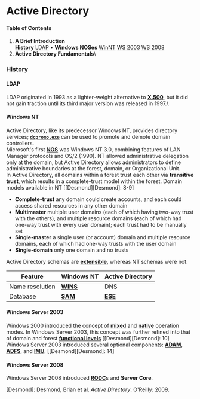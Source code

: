 # Active Directory

#### Table of Contents
1. **A Brief Introduction**\
[**History**](#history) [LDAP](#ldap) &bull; **Windows NOSes** [WinNT](#windows-nt) [WS 2003](#windows-server-2003) [WS 2008](#windows-server-2008)
2. **Active Directory Fundamentals**\


### History
#### LDAP
LDAP originated in 1993 as a lighter-weight alternative to [**X.500**](#glossary "ITU and ISO-developed series of directory service standards based on OSI protocol stack; superceded by LDAP"), but it did not gain traction until its third major version was released in 1997.\


#### Windows NT
Active Directory, like its predecessor Windows NT, provides directory services; [**`dcpromo.exe`**](#glossary "wizard that promotes a member server to domain controller") can be used to promote and demote domain controllers.\
Microsoft's first [**NOS**](#glossary "networked environment in which various types of resources, such as user, group, and computer accounts, are stored in a central repository that is controlled by administrators and accessible to end users") was Windows NT 3.0, combining features of LAN Manager protocols and OS/2 (1990). NT allowed administrative delegation only at the domain, but Active Directory allows administrators to define administrative boundaries at the forest, domain, or Organizational Unit.\
In Active Directory, all domains within a forest trust each other via **transitive trust**, which results in a complete-trust model within the forest. Domain models available in NT [[Desmond][Desmond]: 8-9]
- **Complete-trust** any domain could create accounts, and each could access shared resources in any other domain
- **Multimaster** multiple user domains (each of which having two-way trust with the others), and multiple resource domains (each of which had one-way trust with every user domain); each trust had to be manually set
- **Single-master** a single user (or account) domain and multiple resource domains, each of which had one-way trusts with the user domain
- **Single-domain** only one domain and no trusts

Active Directory schemas are [**extensible**](#glossary "schema to which new object types may be added"), whereas NT schemas were not.

Feature         | Windows NT    | Active Directory
---             | ---           | ---
Name resolution | [**WINS**](#glossary "obsolete system that resolves NetBIOS names to IP addresses on Windows networks; required by Windows NT") | DNS
Database        | [**SAM**](#glossary "\"Security Accounts Manager\", NT database with a maximum recommended size of 40 MB") | [**ESE**](#glossary "\"Extensible Storage Engine\", Exchange database which provided the basis for Active Directory, developed to hold millions of objects with a maximum database size of 16 TB")

#### Windows Server 2003
Windows 2000 introduced the concept of [**mixed**](#glossary "Windows 2000 operation mode that allows Win2k and WinNT domain controllers to coexist, but does not support universal or nested groups") and [**native**](#glossary "Windows 2000 operation mode that offers support for universal groups, nested groups, and transitive trust relationships but no support for WinNT domain controllers") operation modes. In Windows Server 2003, this concept was further refined into that of domain and forest [**functional levels**](#glossary "determines available Active Directory domain or forest capabilities") [[Desmond][Desmond]: 10]\
Windows Server 2003 introduced several optional components: [**ADAM**](#glossary "\"Active Directory Application Mode\", standalone LDAP service that is Active Directory with NOS-specific components and requirements removed"), [**ADFS**](#glossary "\"Active Directory Federated Services\", standards-based technology that enables distributed identification, authentication, and authorization across organizational and platform boundaries"), and [**IMU**](#glossary "\"Identity Management for Unix\", manage user accounts and passwords on Windows and Unix via NIS; automatically synchronize passwords between Windows and Unix"). [[Desmond][Desmond]: 14]

#### Windows Server 2008
Windows Server 2008 introduced [**RODC**](#glossary "\"Read-Only Domain Controller\"")s and **Server Core**.


[Desmond]: Desmond, Brian et al. _Active Directory_. O'Reilly: 2009.